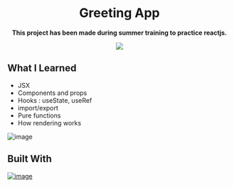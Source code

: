 <div align=center>
<h1 align=center>Greeting App</h1>
<p><b>This project has been made during summer training to practice reactjs.</b></p>
<a href=https://greetingapp.netlify.app><img src=https://img.shields.io/badge/%F0%9F%91%89-LIVE-success></a>
</div>

## What I Learned
- JSX
- Components and props
- Hooks : useState, useRef
- import/export
- Pure functions
- How rendering works

![image](https://user-images.githubusercontent.com/72032743/185089983-46c227bf-e2be-495a-9d73-34da8796b879.png)

## Built With

[![image](https://img.shields.io/badge/React-20232A?style=for-the-badge&logo=react&logoColor=61DAFB)](https://reactjs.org)
